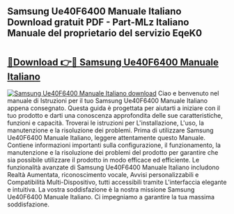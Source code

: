 ## Samsung Ue40F6400 Manuale Italiano Download gratuit PDF - Part-MLz Italiano Manuale del proprietario del servizio EqeK0

# <h2><a href="http://dfaae1o.blite.top/?on=Samsung+Ue40F6400+Manuale+Italiano">🔗Download 👉🔴 Samsung Ue40F6400 Manuale Italiano</a></h2>

[![Samsung Ue40F6400 Manuale Italiano download](https://i.imgur.com/lujVjoI.png)](http://dfaae1o.blite.top/?on=Samsung+Ue40F6400+Manuale+Italiano)
Ciao e benvenuto nel manuale di Istruzioni per il tuo Samsung Ue40F6400 Manuale Italiano appena consegnato. Questa guida è progettata per aiutarti a iniziare con il tuo prodotto e darti una conoscenza approfondita delle sue caratteristiche, funzioni e capacità. Troverai le istruzioni per L'installazione, L'uso, la manutenzione e la risoluzione dei problemi. Prima di utilizzare Samsung Ue40F6400 Manuale Italiano, leggere attentamente questo Manuale. Contiene informazioni importanti sulla configurazione, il funzionamento, la manutenzione e la risoluzione dei problemi del prodotto per garantire che sia possibile utilizzare il prodotto in modo efficace ed efficiente. Le funzionalità avanzate di Samsung Ue40F6400 Manuale Italiano includono Realtà Aumentata, riconoscimento vocale, Avvisi personalizzabili e Compatibilità Multi-Dispositivo, tutti accessibili tramite L'interfaccia elegante e intuitiva. La vostra soddisfazione è la nostra missione Samsung Ue40F6400 Manuale Italiano. Ci impegniamo a garantire la tua massima soddisfazione.
